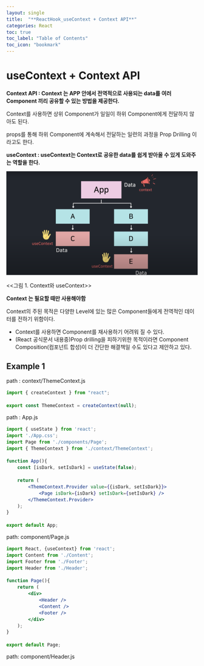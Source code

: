 ```yaml
---
layout: single
title:  "**ReactHook_useContext + Context API**"
categories: React
toc: true
toc_label: "Table of Contents"
toc_icon: "bookmark"
---
```


# useContext + Context API

**Context API : Context 는 APP 안에서 전역적으로 사용되는 data를 여러 Component 끼리 공유할 수 있는 방법을 제공한다.**

Context를 사용하면 상위 Component가 일일이 하위 Component에게 전달하지 않아도 된다.

props를 통해 하위 Component에 계속해서 전달하는 일련의 과정을 Prop Drilling 이라고도 한다.

**useContext : useContext는 Context로 공유한 data를 쉽게 받아올 수 있게 도와주는 역할을 한다.**

![React_useContext1.png](/assets/images/posts/2022-12-27-React-useContext-ContextAPI/React_useContext1.png)

<<그림 1. Context와 useContext>>

**Context 는 필요할 때만 사용해야함**

Context의 주된 목적은 다양한 Level에 있는 많은 Component들에게 전역적인 데이터를 전하기 위함이다.

- Context를 사용하면 Component를 재사용하기 어려워 질 수 있다.
- (React 공식문서 내용중)Prop drilling을 피하기위한 목적이라면 Component Composition(컴포넌트 합성)이 더 간단한 해결책일 수도 있다고 제안하고 있다.

## Example 1

path : context/ThemeContext.js

```jsx
import { createContext } from "react";

export const ThemeContext = createContext(null);
```

path : App.js

```jsx
import { useState } from 'react';
import './App.css';
import Page from './components/Page';
import { ThemeContext } from './context/ThemeContext';

function App(){
	const [isDark, setIsDark] = useState(false);

	return (
		<ThemeContext.Provider value={{isDark, setIsDark}}>
			<Page isDark={isDark} setIsDark={setIsDark} />
		</ThemeContext.Provider>
	);
}

export default App;
```

path: component/Page.js

```jsx
import React, {useContext} from 'react';
import Content from './Content';
import Footer from './Footer';
import Header from './Header';

function Page(){
	return (
		<div>
			<Header />
			<Content />
			<Footer />
		</div>
	);
}

export default Page;
```

path: component/Header.js